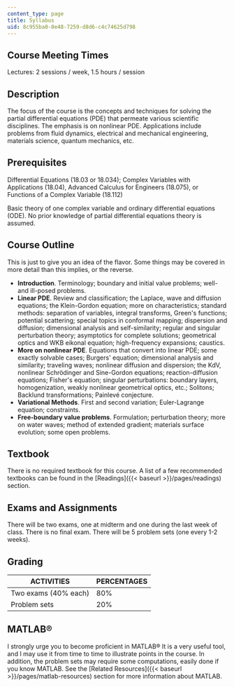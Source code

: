 ```yaml
---
content_type: page
title: Syllabus
uid: 8c955ba0-0e48-7259-d8d6-c4c74625d798
---
```


Course Meeting Times
--------------------

Lectures: 2 sessions / week, 1.5 hours / session

Description
-----------

The focus of the course is the concepts and techniques for solving the partial differential equations (PDE) that permeate various scientific disciplines. The emphasis is on nonlinear PDE. Applications include problems from fluid dynamics, electrical and mechanical engineering, materials science, quantum mechanics, etc.

Prerequisites
-------------

Differential Equations (18.03 or 18.034); Complex Variables with Applications (18.04), Advanced Calculus for Engineers (18.075), or Functions of a Complex Variable (18.112)

Basic theory of one complex variable and ordinary differential equations (ODE). No prior knowledge of partial differential equations theory is assumed.

Course Outline
--------------

This is just to give you an idea of the flavor. Some things may be covered in more detail than this implies, or the reverse.

*   **Introduction**. Terminology; boundary and initial value problems; well- and ill-posed problems.
*   **Linear PDE**. Review and classification; the Laplace, wave and diffusion equations; the Klein-Gordon equation; more on characteristics; standard methods: separation of variables, integral transforms, Green's functions; potential scattering; special topics in conformal mapping; dispersion and diffusion; dimensional analysis and self-similarity; regular and singular perturbation theory; asymptotics for complete solutions; geometrical optics and WKB eikonal equation; high-frequency expansions; caustics.
*   **More on nonlinear PDE**. Equations that convert into linear PDE; some exactly solvable cases; Burgers' equation; dimensional analysis and similarity; traveling waves; nonlinear diffusion and dispersion; the KdV, nonlinear Schrödinger and Sine-Gordon equations; reaction-diffusion equations; Fisher's equation; singular perturbations: boundary layers, homogenization, weakly nonlinear geometrical optics, etc.; Solitons; Backlund transformations; Painlevé conjecture.
*   **Variational Methods**. First and second variation; Euler-Lagrange equation; constraints.
*   **Free-boundary value problems**. Formulation; perturbation theory; more on water waves; method of extended gradient; materials surface evolution; some open problems.

Textbook
--------

There is no required textbook for this course. A list of a few recommended textbooks can be found in the [Readings]({{< baseurl >}}/pages/readings) section.

Exams and Assignments
---------------------

There will be two exams, one at midterm and one during the last week of class. There is no final exam. There will be 5 problem sets (one every 1-2 weeks).

Grading
-------

| ACTIVITIES | PERCENTAGES |
| --- | --- |
| Two exams (40% each) | 80% |
| Problem sets | 20% 

  

MATLAB®
-------

I strongly urge you to become proficient in MATLAB® It is a very useful tool, and I may use it from time to time to illustrate points in the course. In addition, the problem sets may require some computations, easily done if you know MATLAB. See the [Related Resources]({{< baseurl >}}/pages/matlab-resources) section for more information about MATLAB.